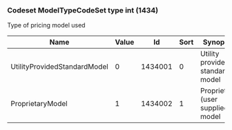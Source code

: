 ### Codeset ModelTypeCodeSet type int (1434)

Type of pricing model used

| Name                         | Value | Id      | Sort | Synopsis                          |
|------------------------------|-------|---------|------|-----------------------------------|
| UtilityProvidedStandardModel | 0     | 1434001 | 0    | Utility provided standard model   |
| ProprietaryModel             | 1     | 1434002 | 1    | Proprietary (user supplied) model |

